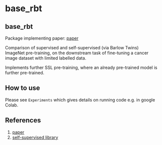 # base_rbt


## base_rbt

Package implementing paper: [paper](https://arxiv.org/abs/2401.00692)

Comparison of supervised and self-supervised (via Barlow Twins) ImageNet
pre-training, on the downstream task of fine-tuning a cancer image
dataset with limited labelled data.

Implements further SSL pre-training, where an already pre-trained model
is further pre-trained.

<!-- WARNING: THIS FILE WAS AUTOGENERATED! DO NOT EDIT! -->

## How to use

Please see `Experiments` which gives details on running code e.g. in
google Colab.

## References

1.  [paper](link-to-paper)
2.  [self-supervised
    library](https://github.com/KeremTurgutlu/self_supervised)
